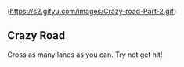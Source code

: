 (https://s2.gifyu.com/images/Crazy-road-Part-2.gif)

## Crazy Road

Cross as many lanes as you can. Try not get hit!



